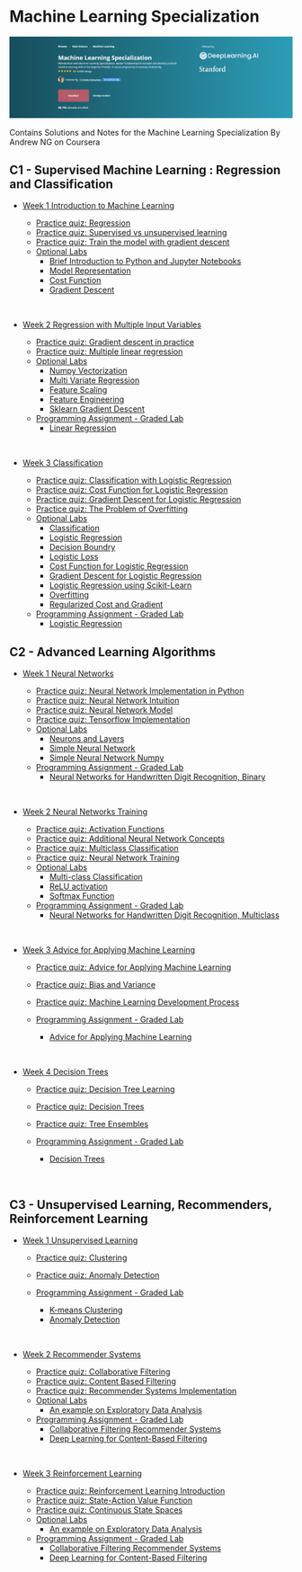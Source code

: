 # Machine Learning Specialization

![](/Header/header.PNG)

Contains Solutions and Notes for the Machine Learning Specialization By Andrew NG on Coursera

## C1 - Supervised Machine Learning : Regression and Classification


- [Week 1 Introduction to Machine Learning](/C1%20-%20Supervised%20Machine%20Learning%20Regression%20and%20Classification/Week%201%20Introduction%20to%20Machine%20Learning/Optional%20Labs/)

    - [Practice quiz: Regression](/C1%20-%20Supervised%20Machine%20Learning%20Regression%20and%20Classification/Week%201%20Introduction%20to%20Machine%20Learning/Practice%20Quiz/Regression.PNG/)
    - [Practice quiz: Supervised vs unsupervised learning](/C1%20-%20Supervised%20Machine%20Learning%20Regression%20and%20Classification/Week%201%20Introduction%20to%20Machine%20Learning/Practice%20Quiz/Supervised%20vs%20Unsupervised%20Learning.PNG/)
    - [Practice quiz: Train the model with gradient descent](/C1%20-%20Supervised%20Machine%20Learning%20Regression%20and%20Classification/Week%201%20Introduction%20to%20Machine%20Learning/Practice%20Quiz/Train%20the%20model%20with%20gradient%20descent.png/)
  - [Optional Labs](/C1%20-%20Supervised%20Machine%20Learning%20Regression%20and%20Classification/Week%201%20Introduction%20to%20Machine%20Learning/Optional%20Labs)
    - [Brief Introduction to Python and Jupyter Notebooks](/C1%20-%20Supervised%20Machine%20Learning%20Regression%20and%20Classification/Week%201%20Introduction%20to%20Machine%20Learning/Optional%20Labs/C1_W1_Lab01_Python_Jupyter_Soln.ipynb)
    - [Model Representation](/C1%20-%20Supervised%20Machine%20Learning%20Regression%20and%20Classification/Week%201%20Introduction%20to%20Machine%20Learning/Optional%20Labs/C1_W1_Lab01_Python_Jupyter_Soln.ipynb)
    - [Cost Function](/C1%20-%20Supervised%20Machine%20Learning%20Regression%20and%20Classification/Week%201%20Introduction%20to%20Machine%20Learning/Optional%20Labs/C1_W1_Lab03_Cost_function_Soln.ipynb)
    - [Gradient Descent](/C1%20-%20Supervised%20Machine%20Learning%20Regression%20and%20Classification/Week%201%20Introduction%20to%20Machine%20Learning/Optional%20Labs/C1_W1_Lab04_Gradient_Descent_Soln.ipynb)

<br/>

- [Week 2 Regression with Multiple Input Variables](/C1%20-%20Supervised%20Machine%20Learning%20Regression%20and%20Classification/Week%202%20Regression%20with%20Multiple%20Input%20Variables/) 

    - [Practice quiz: Gradient descent in practice](/C1%20-%20Supervised%20Machine%20Learning%20Regression%20and%20Classification/Week%202%20Regression%20with%20Multiple%20Input%20Variables/Practice%20Quiz/Gradient%20Descent%20in%20Practice.png)
    - [Practice quiz: Multiple linear regression](/C1%20-%20Supervised%20Machine%20Learning%20Regression%20and%20Classification/Week%202%20Regression%20with%20Multiple%20Input%20Variables/Practice%20Quiz/Multiple%20Linear%20Regression.png)
    - [Optional Labs](/C1%20-%20Supervised%20Machine%20Learning%20Regression%20and%20Classification/Week%202%20Regression%20with%20Multiple%20Input%20Variables/Optional%20Labs/)
      - [Numpy Vectorization](/C1%20-%20Supervised%20Machine%20Learning%20Regression%20and%20Classification/Week%202%20Regression%20with%20Multiple%20Input%20Variables/Optional%20Labs/C1_W2_Lab01_Python_Numpy_Vectorization_Soln.ipynb)
      - [Multi Variate Regression](/C1%20-%20Supervised%20Machine%20Learning%20Regression%20and%20Classification/Week%202%20Regression%20with%20Multiple%20Input%20Variables/Optional%20Labs/C1_W2_Lab02_Multiple_Variable_Soln.ipynb)
      - [Feature Scaling](/C1%20-%20Supervised%20Machine%20Learning%20Regression%20and%20Classification/Week%202%20Regression%20with%20Multiple%20Input%20Variables/Optional%20Labs/C1_W2_Lab03_Feature_Scaling_and_Learning_Rate_Soln.ipynb)
      - [Feature Engineering](/C1%20-%20Supervised%20Machine%20Learning%20Regression%20and%20Classification/Week%202%20Regression%20with%20Multiple%20Input%20Variables/Optional%20Labs/C1_W2_Lab04_FeatEng_PolyReg_Soln.ipynb)
      - [Sklearn Gradient Descent](/C1%20-%20Supervised%20Machine%20Learning%20Regression%20and%20Classification/Week%202%20Regression%20with%20Multiple%20Input%20Variables/Optional%20Labs/C1_W2_Lab05_Sklearn_GD_Soln.ipynb)
    - [Programming Assignment - Graded Lab](/C1%20-%20Supervised%20Machine%20Learning%20Regression%20and%20Classification/Week%202%20Regression%20with%20Multiple%20Input%20Variables/Graded%20Lab/)
      - [Linear Regression](/C1%20-%20Supervised%20Machine%20Learning%20Regression%20and%20Classification/Week%202%20Regression%20with%20Multiple%20Input%20Variables/Graded%20Lab/LinearRegression.ipynb)

<br/>

- [Week 3 Classification](/C1%20-%20Supervised%20Machine%20Learning%20Regression%20and%20Classification/Week%203%20Classification/) 

    - [Practice quiz: Classification with Logistic Regression](/C1%20-%20Supervised%20Machine%20Learning%20Regression%20and%20Classification/Week%203%20Classification/Practice%20Quiz/Classification%20with%20Logistic%20Regression.png)
    - [Practice quiz: Cost Function for Logistic Regression](/C1%20-%20Supervised%20Machine%20Learning%20Regression%20and%20Classification/Week%203%20Classification/Practice%20Quiz/Cost%20Function%20for%20Logistic%20Regression.png)
    - [Practice quiz: Gradient Descent for Logistic Regression](/C1%20-%20Supervised%20Machine%20Learning%20Regression%20and%20Classification/Week%203%20Classification/Practice%20Quiz/Gradient%20Descent%20for%20Logistic%20Regression.png)
    - [Practice quiz: The Problem of Overfitting](/C1%20-%20Supervised%20Machine%20Learning%20Regression%20and%20Classification/Week%203%20Classification/Practice%20Quiz/The%20Problem%20of%20Overfitting.png)
    - [Optional Labs](/C1%20-%20Supervised%20Machine%20Learning%20Regression%20and%20Classification/Week%203%20Classification/Optional%20Labs/)
      - [Classification](/C1%20-%20Supervised%20Machine%20Learning%20Regression%20and%20Classification/Week%203%20Classification/Optional%20Labs/C1_W3_Lab01_Classification_Soln.ipynb)
      - [Logistic Regression](/C1%20-%20Supervised%20Machine%20Learning%20Regression%20and%20Classification/Week%203%20Classification/Optional%20Labs/C1_W3_Lab02_Sigmoid_function_Soln.ipynb)
      - [Decision Boundry](/C1%20-%20Supervised%20Machine%20Learning%20Regression%20and%20Classification/Week%203%20Classification/Optional%20Labs/C1_W3_Lab03_Decision_Boundary_Soln.ipynb)
      - [Logistic Loss](/C1%20-%20Supervised%20Machine%20Learning%20Regression%20and%20Classification/Week%203%20Classification/Optional%20Labs/C1_W3_Lab04_LogisticLoss_Soln.ipynb)
      - [Cost Function for Logistic Regression](/C1%20-%20Supervised%20Machine%20Learning%20Regression%20and%20Classification/Week%203%20Classification/Optional%20Labs/C1_W3_Lab05_Cost_Function_Soln.ipynb)
      - [Gradient Descent for Logistic Regression](/C1%20-%20Supervised%20Machine%20Learning%20Regression%20and%20Classification/Week%203%20Classification/Optional%20Labs/C1_W3_Lab06_Gradient_Descent_Soln.ipynb)
      - [Logistic Regression using Scikit-Learn](/C1%20-%20Supervised%20Machine%20Learning%20Regression%20and%20Classification/Week%203%20Classification/Optional%20Labs/C1_W3_Lab07_Scikit_Learn_Soln.ipynb)
      - [Overfitting](/C1%20-%20Supervised%20Machine%20Learning%20Regression%20and%20Classification/Week%203%20Classification/Optional%20Labs/C1_W3_Lab08_Overfitting_Soln.ipynb)
      - [Regularized Cost and Gradient](/C1%20-%20Supervised%20Machine%20Learning%20Regression%20and%20Classification/Week%203%20Classification/Optional%20Labs/C1_W3_Lab09_Regularization_Soln.ipynb)
    - [Programming Assignment - Graded Lab](/C1%20-%20Supervised%20Machine%20Learning%20Regression%20and%20Classification/Week%203%20Classification/Graded%20Lab/)
      - [Logistic Regression](/C1%20-%20Supervised%20Machine%20Learning%20Regression%20and%20Classification/Week%203%20Classification/Graded%20Lab/C1_W3_Logistic_Regression.ipynb)

## C2 - Advanced Learning Algorithms


- [Week 1 Neural Networks](/C2%20-%20Advanced%20Learning%20Algorithms/Week%201%20Neural%20Networks/)

    - [Practice quiz: Neural Network Implementation in Python](/C2%20-%20Advanced%20Learning%20Algorithms/Week%201%20Neural%20Networks/Practice%20Quiz/Neural%20Network%20Implementation%20in%20Python.png/)
    - [Practice quiz: Neural Network Intuition](/C2%20-%20Advanced%20Learning%20Algorithms/Week%201%20Neural%20Networks/Practice%20Quiz/Neural%20Network%20Intuition.png/)
    - [Practice quiz: Neural Network Model](/C2%20-%20Advanced%20Learning%20Algorithms/Week%201%20Neural%20Networks/Practice%20Quiz/Neural%20Network%20Model.png/)
    - [Practice quiz: Tensorflow Implementation](/C2%20-%20Advanced%20Learning%20Algorithms/Week%201%20Neural%20Networks/Practice%20Quiz/Tensorflow%20Implementation.png/)
  - [Optional Labs](/C2%20-%20Advanced%20Learning%20Algorithms/Week%201%20Neural%20Networks/Optional%20Labs)
    - [Neurons and Layers](/C2%20-%20Advanced%20Learning%20Algorithms/Week%201%20Neural%20Networks/Optional%20Labs/C2_W1_Lab01_Neurons_and_Layers.ipynb)
    - [Simple Neural Network](/C2%20-%20Advanced%20Learning%20Algorithms/Week%201%20Neural%20Networks/Optional%20Labs/C2_W1_Lab02_CoffeeRoasting_TF.ipynb)
    - [Simple Neural Network Numpy](/C2%20-%20Advanced%20Learning%20Algorithms/Week%201%20Neural%20Networks/Optional%20Labs/C2_W1_Lab03_CoffeeRoasting_Numpy.ipynb)
  - [Programming Assignment - Graded Lab](/C2%20-%20Advanced%20Learning%20Algorithms/Week%201%20Neural%20Networks/Graded%20Lab)
    - [Neural Networks for Handwritten Digit Recognition, Binary](/C2%20-%20Advanced%20Learning%20Algorithms/Week%201%20Neural%20Networks/Graded%20Lab/C2_W1_Assignment.ipynb)
<br/>

- [Week 2 Neural Networks Training](/C2%20-%20Advanced%20Learning%20Algorithms/Week%202%20Neural%20Networks%20Training/)

    - [Practice quiz: Activation Functions](/C2%20-%20Advanced%20Learning%20Algorithms/Week%202%20Neural%20Networks%20Training/Practice%20Quiz/Activation%20Functions.png/)
    - [Practice quiz: Additional Neural Network Concepts](/C2%20-%20Advanced%20Learning%20Algorithms/Week%202%20Neural%20Networks%20Training/Practice%20Quiz/Additional%20Neural%20Network%20Concepts.png/)
    - [Practice quiz: Multiclass Classification](/C2%20-%20Advanced%20Learning%20Algorithms/Week%202%20Neural%20Networks%20Training/Practice%20Quiz/Multiclass%20Classification.png/)
    - [Practice quiz: Neural Network Training](/C2%20-%20Advanced%20Learning%20Algorithms/Week%202%20Neural%20Networks%20Training/Practice%20Quiz/Neural%20Network%20Training.png/)
  - [Optional Labs](/C2%20-%20Advanced%20Learning%20Algorithms/Week%202%20Neural%20Networks%20Training/Optinal%20Labs)
    - [Multi-class Classification](/C2%20-%20Advanced%20Learning%20Algorithms/Week%202%20Neural%20Networks%20Training/Optinal%20Labs/C2_W2_Multiclass_TF.ipynb)
    - [ReLU activation](/C2%20-%20Advanced%20Learning%20Algorithms/Week%202%20Neural%20Networks%20Training/Optinal%20Labs/C2_W2_Relu.ipynb)
    - [Softmax Function](/C2%20-%20Advanced%20Learning%20Algorithms/Week%202%20Neural%20Networks%20Training/Optinal%20Labs/C2_W2_SoftMax.ipynb)
  - [Programming Assignment - Graded Lab](/C2%20-%20Advanced%20Learning%20Algorithms/Week%202%20Neural%20Networks%20Training/Graded%20Lab)
    - [Neural Networks for Handwritten Digit Recognition, Multiclass](/C2%20-%20Advanced%20Learning%20Algorithms/Week%202%20Neural%20Networks%20Training/Graded%20Lab/C2_W2_Assignment.ipynb)
<br/>

- [Week 3 Advice for Applying Machine Learning](/C2%20-%20Advanced%20Learning%20Algorithms/Week%203%20Advice%20for%20Applying%20Machine%20Learning/)

    - [Practice quiz: Advice for Applying Machine Learning](/C2%20-%20Advanced%20Learning%20Algorithms/Week%203%20Advice%20for%20Applying%20Machine%20Learning/Practice%20Quiz/Advice%20for%20Applying%20Machine%20Learning.png/)
    - [Practice quiz: Bias and Variance](/C2%20-%20Advanced%20Learning%20Algorithms/Week%203%20Advice%20for%20Applying%20Machine%20Learning/Practice%20Quiz/Bias%20and%20Variance.png/)
    - [Practice quiz: Machine Learning Development Process](/C2%20-%20Advanced%20Learning%20Algorithms/Week%203%20Advice%20for%20Applying%20Machine%20Learning/Practice%20Quiz/Machine%20Learning%20Development%20Process.png/)
    
  - [Programming Assignment - Graded Lab](/C2%20-%20Advanced%20Learning%20Algorithms/Week%203%20Advice%20for%20Applying%20Machine%20Learning/Graded%20Lab)
    - [Advice for Applying Machine Learning](/C2%20-%20Advanced%20Learning%20Algorithms/Week%203%20Advice%20for%20Applying%20Machine%20Learning/Graded%20Lab/C2_W3_Assignment.ipynb)
<br/>

- [Week 4 Decision Trees](/C2%20-%20Advanced%20Learning%20Algorithms/Week%204%20Decision%20Trees/)

    - [Practice quiz: Decision Tree Learning](/C2%20-%20Advanced%20Learning%20Algorithms/Week%204%20Decision%20Trees/Practice%20Quiz/Decision%20Tree%20Learning.png/)
    - [Practice quiz: Decision Trees](/C2%20-%20Advanced%20Learning%20Algorithms/Week%204%20Decision%20Trees/Practice%20Quiz/Decision%20Trees.png/)
    - [Practice quiz: Tree Ensembles](/C2%20-%20Advanced%20Learning%20Algorithms/Week%204%20Decision%20Trees/Practice%20Quiz/Tree%20Ensembles.png/)
    
  - [Programming Assignment - Graded Lab](/C2%20-%20Advanced%20Learning%20Algorithms/Week%204%20Decision%20Trees/Graded%20Lab)
    - [Decision Trees](/C2%20-%20Advanced%20Learning%20Algorithms/Week%204%20Decision%20Trees/Graded%20Lab/C2_W4_Decision_Tree_with_Markdown.ipynb)
<br/>

## C3 - Unsupervised Learning, Recommenders, Reinforcement Learning

- [Week 1 Unsupervised Learning](/C3%20-%20Unsupervised%20Learning%20Recommenders%20Reinforcement%20Learning/Week%201%20Unsupervised%20Learning/)

    - [Practice quiz: Clustering](/C3%20-%20Unsupervised%20Learning%20Recommenders%20Reinforcement%20Learning/Week%201%20Unsupervised%20Learning/Practice%20Quiz/Clustering.png/)
    - [Practice quiz: Anomaly Detection](/C3%20-%20Unsupervised%20Learning%20Recommenders%20Reinforcement%20Learning/Week%201%20Unsupervised%20Learning/Practice%20Quiz/Anomaly%20Detection.png/)
    
  - [Programming Assignment - Graded Lab](/C3%20-%20Unsupervised%20Learning%20Recommenders%20Reinforcement%20Learning/Week%201%20Unsupervised%20Learning/Graded%20Lab)
    - [K-means Clustering](/C3%20-%20Unsupervised%20Learning%20Recommenders%20Reinforcement%20Learning/Week%201%20Unsupervised%20Learning/Graded%20Lab/C3_W1_KMeans_Assignment.ipynb)
    - [Anomaly Detection](/C3%20-%20Unsupervised%20Learning%20Recommenders%20Reinforcement%20Learning/Week%201%20Unsupervised%20Learning/Graded%20Lab/C3_W1_Anomaly_Detection.ipynb)
<br/>

- [Week 2 Recommender Systems](/C3%20-%20Unsupervised%20Learning%20Recommenders%20Reinforcement%20Learning/Week%202%20Recommender%20Systems/)

    - [Practice quiz: Collaborative Filtering](/C3%20-%20Unsupervised%20Learning%20Recommenders%20Reinforcement%20Learning/Week%202%20Recommender%20Systems/Practice%20Quiz/Collaborative%20Filtering.png/)
    - [Practice quiz: Content Based Filtering](/C3%20-%20Unsupervised%20Learning%20Recommenders%20Reinforcement%20Learning/Week%202%20Recommender%20Systems/Practice%20Quiz/Content%20Based%20Filtering.png/)
    - [Practice quiz: Recommender Systems Implementation](/C3%20-%20Unsupervised%20Learning%20Recommenders%20Reinforcement%20Learning/Week%202%20Recommender%20Systems/Practice%20Quiz/Recommender%20Systems%20Implementation.png/)
  - [Optional Labs](/C3%20-%20Unsupervised%20Learning%20Recommenders%20Reinforcement%20Learning/Week%202%20Recommender%20Systems/Optional%20Labs)
    - [An example on Exploratory Data Analysis](/C3%20-%20Unsupervised%20Learning%20Recommenders%20Reinforcement%20Learning/Week%202%20Recommender%20Systems/Optional%20Labs/C3_W2_Lab01_PCA_Visualization_Examples.ipynb)
   - [Programming Assignment - Graded Lab](/C3%20-%20Unsupervised%20Learning%20Recommenders%20Reinforcement%20Learning/Week%202%20Recommender%20Systems/Graded%20Lab)
        - [Collaborative Filtering Recommender Systems](/C3%20-%20Unsupervised%20Learning%20Recommenders%20Reinforcement%20Learning/Week%202%20Recommender%20Systems/Graded%20Lab/C3_W2_Collaborative_RecSys_Assignment.ipynb)
        - [Deep Learning for Content-Based Filtering](/C3%20-%20Unsupervised%20Learning%20Recommenders%20Reinforcement%20Learning/Week%202%20Recommender%20Systems/Graded%20Lab/C3_W2_RecSysNN_Assignment.ipynb)

<br/>

- [Week 3 Reinforcement Learning](/C3%20-%20Unsupervised%20Learning%20Recommenders%20Reinforcement%20Learning/Week%203%20Reinforcement%20Learning/)

    - [Practice quiz: Reinforcement Learning Introduction](/C3%20-%20Unsupervised%20Learning%20Recommenders%20Reinforcement%20Learning/Week%203%20Reinforcement%20Learning/Practice%20Quiz/Reinforcement%20Learning%20Introduction.png/)
    - [Practice quiz: State-Action Value Function](/C3%20-%20Unsupervised%20Learning%20Recommenders%20Reinforcement%20Learning/Week%203%20Reinforcement%20Learning/Practice%20Quiz/State-Action%20Value%20Function.png/)
    - [Practice quiz: Continuous State Spaces](/C3%20-%20Unsupervised%20Learning%20Recommenders%20Reinforcement%20Learning/Week%203%20Reinforcement%20Learning/Practice%20Quiz/Continuous%20State%20Spaces.png/)
  - [Optional Labs](/C3%20-%20Unsupervised%20Learning%20Recommenders%20Reinforcement%20Learning/Week%202%20Recommender%20Systems/Optional%20Labs)
    - [An example on Exploratory Data Analysis](/C3%20-%20Unsupervised%20Learning%20Recommenders%20Reinforcement%20Learning/Week%202%20Recommender%20Systems/Optional%20Labs/C3_W2_Lab01_PCA_Visualization_Examples.ipynb)
   - [Programming Assignment - Graded Lab](/C3%20-%20Unsupervised%20Learning%20Recommenders%20Reinforcement%20Learning/Week%202%20Recommender%20Systems/Graded%20Lab)
        - [Collaborative Filtering Recommender Systems](/C3%20-%20Unsupervised%20Learning%20Recommenders%20Reinforcement%20Learning/Week%202%20Recommender%20Systems/Graded%20Lab/C3_W2_Collaborative_RecSys_Assignment.ipynb)
        - [Deep Learning for Content-Based Filtering](/C3%20-%20Unsupervised%20Learning%20Recommenders%20Reinforcement%20Learning/Week%202%20Recommender%20Systems/Graded%20Lab/C3_W2_RecSysNN_Assignment.ipynb)

<br/>
